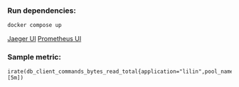 ### Run dependencies:

```bash
docker compose up
```

[Jaeger UI](http://localhost:16686/)
[Prometheus UI](http://localhost:9090/)

### Sample metric:

```
irate(db_client_commands_bytes_read_total{application="lilin",pool_name=~".*LilinProd.*"} [5m])
```
